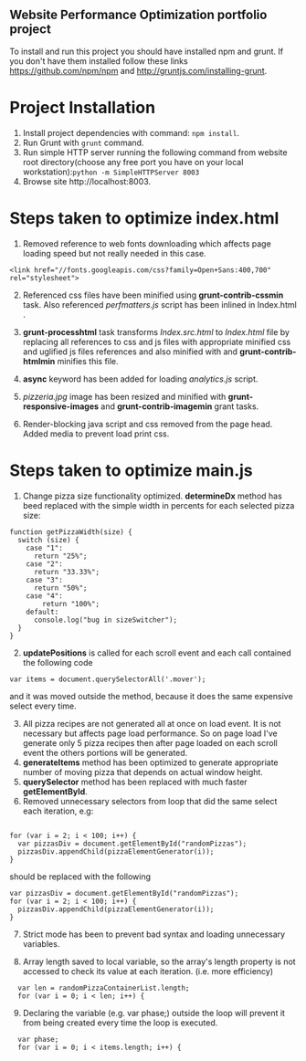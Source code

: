 Website Performance Optimization portfolio project
--------------------------------------------------

To install and run this project you should have installed npm and grunt. If you don't have them installed follow these links https://github.com/npm/npm and http://gruntjs.com/installing-grunt.

Project Installation
====================

1.	Install project dependencies with command: `npm install`.
2.	Run Grunt with `grunt` command.
3.	Run simple HTTP server running the following command from website root directory(choose any free port you have on your local workstation):`python -m SimpleHTTPServer 8003`
4.	Browse site http://localhost:8003.

Steps taken to optimize index.html
==================================

1.	Removed reference to web fonts downloading which affects page loading speed but not really needed in this case.

```
<link href="//fonts.googleapis.com/css?family=Open+Sans:400,700" rel="stylesheet">
```

2.	Referenced css files have been minified using **grunt-contrib-cssmin** task. Also referenced *perfmatters.js* script has been inlined in Index.html .

3.	**grunt-processhtml** task transforms *Index.src.html* to *Index.html* file by replacing all references to css and js files with appropriate minified css and uglified js files references and also minified with and **grunt-contrib-htmlmin** minifies this file.

4.	**async** keyword has been added for loading *analytics.js* script.

5.	*pizzeria.jpg* image has been resized and minified with **grunt-responsive-images** and **grunt-contrib-imagemin** grant tasks.

6.	Render-blocking java script and css removed from the page head. Added media to prevent load print css.


Steps taken to optimize main.js
===============================

1.	Change pizza size functionality optimized. **determineDx** method has beed replaced with the simple width in percents for each selected pizza size:

```
function getPizzaWidth(size) {
  switch (size) {
    case "1":
      return "25%";
    case "2":
      return "33.33%";
    case "3":
      return "50%";
    case "4":
        return "100%";
    default:
      console.log("bug in sizeSwitcher");
  }
}
```

2.	**updatePositions** is called for each scroll event and each call contained the following code

```
var items = document.querySelectorAll('.mover');
```

and it was moved outside the method, because it does the same expensive select every time.

3. All pizza recipes are not generated all at once on load event. It is not necessary but affects page load performance.
So on page load I've generate only 5 pizza recipes then after page loaded on each scroll event the others portions
will be generated.
4. **generateItems** method has been optimized to generate appropriate number of moving pizza that depends on actual
window height.
5. **querySelector** method has been replaced with much faster **getElementById**.
6. Removed unnecessary selectors from loop that did the same select each iteration, e.g:

```

for (var i = 2; i < 100; i++) {
  var pizzasDiv = document.getElementById("randomPizzas");
  pizzasDiv.appendChild(pizzaElementGenerator(i));
}
```

should be replaced with the following

```
var pizzasDiv = document.getElementById("randomPizzas");
for (var i = 2; i < 100; i++) {
  pizzasDiv.appendChild(pizzaElementGenerator(i));
}
```
7. Strict mode has been to prevent bad syntax and loading unnecessary variables.

8. Array length saved to local variable, so the  array's length property is not accessed to check its value at 
each iteration. (i.e. more efficiency)
```
  var len = randomPizzaContainerList.length;
  for (var i = 0; i < len; i++) {
```

9. Declaring the variable (e.g. var phase;) outside the loop will prevent it from being created every time 
the loop is executed.
```
  var phase;
  for (var i = 0; i < items.length; i++) {
```